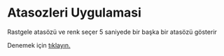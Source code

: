 # Atasozleri Uygulamasi
 Rastgele atasözü ve renk seçer 5 saniyede bir başka bir atasözü gösterir
 
 Denemek için [tıklayın.](https://hasanhuseyindemir.github.io/Atasozleri-Uygulamasi/)
